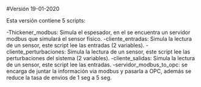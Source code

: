 #Versión 19-01-2020

Esta versión contiene 5 scripts:

-Thickener_modbus: Simula el espesador, en el se encuentra un servidor modbus que simulará el sensor fisico.
-cliente_entradas: Simula la lectura de un sensor, este script lee las entradas (2 variables).
-cliente_perturbaciones: Simula la lectura de un sensor, este script lee las perturbaciones del sistema (2 variables).
-cliente_salidas: Simula la lectura de un sensor, este script lee las entradas.
-servidor_modbus_to_opc: se encarga de juntar la información via modbus y pasarla a OPC, además se reduce la tasa de envios de 1 seg a 5 seg.
